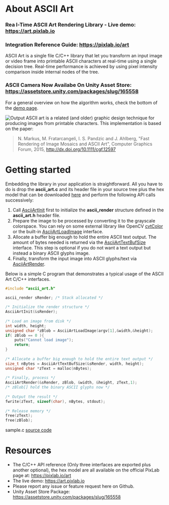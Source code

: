 # About ASCII Art
### Rea l-Time ASCII Art Rendering Library - Live demo: https://art.pixlab.io
### Integration Reference Guide: https://pixlab.io/art

ASCII Art is a single file C/C++ library that let you transform an input image or video frame into printable ASCII characters at real-time using a single decision tree. Real-time performance is achieved by using pixel intensity comparison inside internal nodes of the tree.

### ASCII Camera Now Availabe On Unity Asset Store: https://assetstore.unity.com/packages/slug/165558

For a general overview on how the algorithm works, check the bottom of the [demo page](https://art.pixlab.io/#algo).

![Output](https://i.imgur.com/cdJBzXI.png)
ASCII art is a related (and older) graphic design technique for producing images from printable characters. This implementation is based on the paper:

>N. Markus, M. Fratarcangeli, I. S. Pandzic and J. Ahlberg, "Fast Rendering of Image Mosaics and ASCII Art", Computer Graphics Forum, 2015, <http://dx.doi.org/10.1111/cgf.12597>


# Getting started

Embedding the library in your application is straightforward. All you have to do is drop the **ascii_art.c** and its header file in your source tree plus the hex model that can be downloaded [here](https://pixlab.io/art) and perform the following API calls successively:

 1. Call [AsciiArtInit](https://pixlab.io/art) first to initialize the **ascii_render** structure defined in the **ascii_art.h** header file.
 2. Prepare the image to be processed by converting it to the grayscale colorspace. You can rely on some external library like OpenCV [cvtColor](https://docs.opencv.org/3.1.0/de/d25/imgproc_color_conversions.html) or the built-in [AsciiArtLoadImage](https://pixlab.io/art) interface.
 3. Allocate a buffer big enough to hold the entire ASCII text output. The amount of bytes needed is returned via the [AsciiArtTextBufSize](https://pixlab.io/art) interface. This step is optional if you do not want a text output but instead a binary ASCII glyphs image.
 4. Finally, transform the input image into ASCII glyphs/text via [AsciiArtRender](https://pixlab.io/art).
 
Below is a simple C program that demonstrates a typical usage of the ASCII Art C/C++ interfaces.

```C
#include "ascii_art.h"

ascii_render sRender; /* Stack allocated */
	
/* Initialize the render structure */
AsciiArtInit(&sRender);
	
/* Load an image from disk */
int width, height;
unsigned char *zBlob = AsciiArtLoadImage(argv[1],&width,&height);
if( zBlob == 0 ){
	puts("Cannot load image");
	return;
}
	
/* Allocate a buffer big enough to hold the entire text output */
size_t nBytes = AsciiArtTextBufSize(&sRender, width, height);
unsigned char *zText = malloc(nBytes);
	
/* Finally, process */ 
AsciiArtRender(&sRender, zBlob, &width, &height, zText,1);
/* zBlob[] hold the binary ASCII glyphs now */
	
/* Output the result */
fwrite(zText, sizeof(char), nBytes, stdout);
	
/* Release memory */
free(zText);
free(zBlob);
```
sample.c [source code](https://github.com/symisc/ascii_art/blob/master/sample.c)
# Resources
* The C/C++ API reference (Only three interfaces are exported plus another optional), the hex model are all available on the official PixLab page at: https://pixlab.io/art
* The live demo: https://art.pixlab.io
* Please report any issue or feature request here on Github. 
* Unity Asset Store Package: https://assetstore.unity.com/packages/slug/165558
